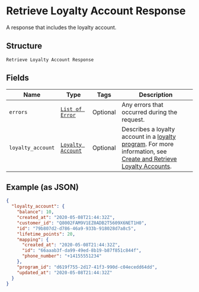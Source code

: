 
# Retrieve Loyalty Account Response

A response that includes the loyalty account.

## Structure

`Retrieve Loyalty Account Response`

## Fields

| Name | Type | Tags | Description |
|  --- | --- | --- | --- |
| `errors` | [`List of Error`](../../doc/models/error.md) | Optional | Any errors that occurred during the request. |
| `loyalty_account` | [`Loyalty Account`](../../doc/models/loyalty-account.md) | Optional | Describes a loyalty account in a [loyalty program](../../doc/models/loyalty-program.md). For more information, see<br>[Create and Retrieve Loyalty Accounts](https://developer.squareup.com/docs/loyalty-api/loyalty-accounts). |

## Example (as JSON)

```json
{
  "loyalty_account": {
    "balance": 10,
    "created_at": "2020-05-08T21:44:32Z",
    "customer_id": "Q8002FAM9V1EZ0ADB2T5609X6NET1H0",
    "id": "79b807d2-d786-46a9-933b-918028d7a8c5",
    "lifetime_points": 20,
    "mapping": {
      "created_at": "2020-05-08T21:44:32Z",
      "id": "66aaab3f-da99-49ed-8b19-b87f851c844f",
      "phone_number": "+14155551234"
    },
    "program_id": "d619f755-2d17-41f3-990d-c04ecedd64dd",
    "updated_at": "2020-05-08T21:44:32Z"
  }
}
```

